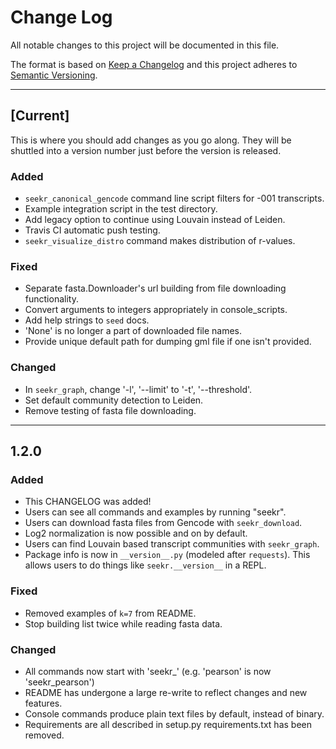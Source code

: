 # Change Log

All notable changes to this project will be documented in this file.

The format is based on [Keep a Changelog](http://keepachangelog.com/)
and this project adheres to [Semantic Versioning](http://semver.org/).

---

## [Current]

This is where you should add changes as you go along.
They will be shuttled into a version number just before the version is released.

### Added

* `seekr_canonical_gencode` command line script filters for -001 transcripts.
* Example integration script in the test directory.
* Add legacy option to continue using Louvain instead of Leiden.
* Travis CI automatic push testing.
* `seekr_visualize_distro` command makes distribution of r-values.

### Fixed

* Separate fasta.Downloader's url building from file downloading functionality.
* Convert arguments to integers appropriately in console_scripts.
* Add help strings to `seed` docs.
* 'None' is no longer a part of downloaded file names.
* Provide unique default path for dumping gml file if one isn't provided.

### Changed

* In `seekr_graph`, change '-l', '--limit' to '-t', '--threshold'.
* Set default community detection to Leiden.
* Remove testing of fasta file downloading.

---

## 1.2.0

### Added

* This CHANGELOG was added!
* Users can see all commands and examples by running "seekr".
* Users can download fasta files from Gencode with `seekr_download`.
* Log2 normalization is now possible and on by default.
* Users can find Louvain based transcript communities with `seekr_graph`.
* Package info is now in `__version__.py` (modeled after `requests`).
  This allows users to do things like `seekr.__version__` in a REPL.

### Fixed

* Removed examples of `k=7` from README.
* Stop building list twice while reading fasta data.

### Changed

* All commands now start with 'seekr_' (e.g. 'pearson' is now 'seekr_pearson')
* README has undergone a large re-write to reflect changes and new features.
* Console commands produce plain text files by default, instead of binary.
* Requirements are all described in setup.py
  requirements.txt has been removed.
